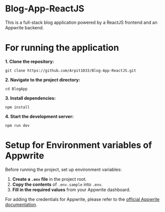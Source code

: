 # Blog-App-ReactJS
 This is a full-stack blog application powered by a ReactJS frontend and an Appwrite backend.
# For running the application
**1. Clone the repository:**
```
git clone https://github.com/Arpit1033/Blog-App-ReactJS.git
```
**2. Navigate to the project directory:**
```
cd BlogApp
```
**3. Install dependencies:**
```
npm install
```
**4. Start the development server:**
```
npm run dev
```
# Setup for Environment variables of Appwrite
Before running the project, set up environment variables:

1. **Create a `.env` file** in the project root.
2. **Copy the contents** of `.env.sample` into `.env`.
3. **Fill in the required values** from your Appwrite dashboard.

For adding the credentials for Appwrite, please refer to the [official Appwrite documentation](https://appwrite.io/docs). 
